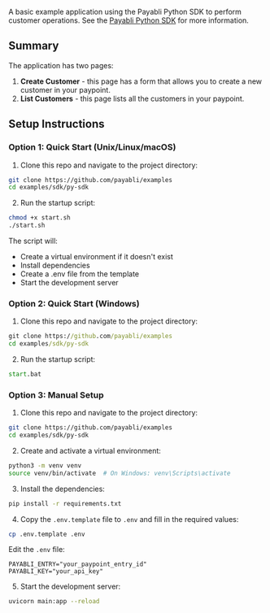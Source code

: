 A basic example application using the Payabli Python SDK to perform customer operations.
See the [Payabli Python SDK](#not-yet-available) for more information.

## Summary

The application has two pages:
1. **Create Customer** - this page has a form that allows you to create a new customer in your paypoint.
2. **List Customers** - this page lists all the customers in your paypoint.

## Setup Instructions

### Option 1: Quick Start (Unix/Linux/macOS)

1. Clone this repo and navigate to the project directory:

```bash
git clone https://github.com/payabli/examples
cd examples/sdk/py-sdk
```

2. Run the startup script:

```bash
chmod +x start.sh
./start.sh
```

The script will:
- Create a virtual environment if it doesn't exist
- Install dependencies
- Create a .env file from the template
- Start the development server

### Option 2: Quick Start (Windows)

1. Clone this repo and navigate to the project directory:

```cmd
git clone https://github.com/payabli/examples
cd examples/sdk/py-sdk
```

2. Run the startup script:

```cmd
start.bat
```

### Option 3: Manual Setup

1. Clone this repo and navigate to the project directory:

```bash
git clone https://github.com/payabli/examples
cd examples/sdk/py-sdk
```

2. Create and activate a virtual environment:

```bash
python3 -m venv venv
source venv/bin/activate  # On Windows: venv\Scripts\activate
```

3. Install the dependencies:

```bash
pip install -r requirements.txt
```

4. Copy the `.env.template` file to `.env` and fill in the required values:

```bash
cp .env.template .env
```

Edit the `.env` file:
```
PAYABLI_ENTRY="your_paypoint_entry_id"
PAYABLI_KEY="your_api_key"
```

5. Start the development server:

```bash
uvicorn main:app --reload
```